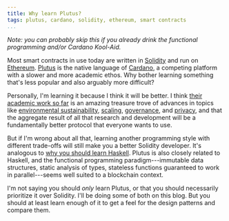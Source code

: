 ```yaml
---
title: Why learn Plutus?
tags: plutus, cardano, solidity, ethereum, smart contracts
...
```


*Note: you can probably skip this if you already drink the functional
programming and/or Cardano Kool-Aid.*

Most smart contracts in use today are written in [Solidity][solidity] and run
on [Ethereum][ethereum]. [Plutus][plutus] is the native language of
[Cardano][cardano], a competing platform with a slower and more academic ethos.
Why bother learning something that's less popular and also arguably more
difficult?

Personally, I'm learning it because I think it will be better. I think [their
academic work so far][papers] is an amazing treasure trove of advances in
topics like [environmental sustainability][pos], [scaling][hydra],
[governance][treasury], and [privacy][privacy], and that the aggregate result
of all that research and development will be a fundamentally better protocol
that everyone wants to use.

But if I'm wrong about all that, learning another programming style with
different trade-offs will still make you a better Solidity developer. It's
analogous to [why you should learn Haskell][why-haskell]. Plutus is also
closely related to Haskell, and the functional programming paradigm---immutable
data structures, static analysis of types, stateless functions guaranteed to
work in parallel---seems well suited to a blockchain context.

I'm not saying you should *only* learn Plutus, or that you should necessarily
prioritize it over Solidity. I'll be doing some of both on this blog. But you
should at least learn enough of it to get a feel for the design patterns and
compare them.

[solidity]: https://docs.soliditylang.org/en/v0.5.3/solidity-by-example.html
[ethereum]: https://ethereum.org/en/
[plutus]: https://docs.cardano.org/projects/plutus/en/latest/
[cardano]: https://cardano.org/
[papers]: https://iohk.io/en/research/library/
[privacy]: https://iohk.io/en/research/library/papers/ouroboros-crypsinousprivacy-preserving-proof-of-stake/
[pos]: https://iohk.io/en/research/library/papers/ouroborosa-provably-secure-proof-of-stake-blockchain-protocol/
[hydra]: https://iohk.io/en/research/library/papers/hydrafast-isomorphic-state-channels/
[treasury]: https://iohk.io/en/research/library/papers/a-treasury-system-for-cryptocurrenciesenabling-better-collaborative-intelligence/
[why-haskell]: https://dev.to/mpodlasin/5-practical-reasons-why-your-next-programming-language-to-learn-should-be-haskell-gc
